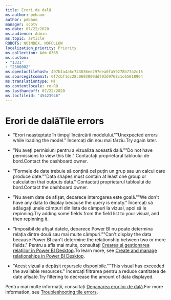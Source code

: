 ```yaml
---
title: Erori de dală
ms.author: pebaum
author: pebaum
manager: scotv
ms.date: 07/22/2020
ms.audience: Admin
ms.topic: article
ROBOTS: NOINDEX, NOFOLLOW
localization_priority: Priority
ms.collection: Adm_O365
ms.custom:
- "1331"
- "2500002"
ms.openlocfilehash: 497b1a4a6c743036ee297eea0fa59278b77a2c15
ms.sourcegitcommit: 6f7cbf1dc28c0693009ddf03d9768c1c65018964
ms.translationtype: MT
ms.contentlocale: ro-RO
ms.lasthandoff: 07/22/2020
ms.locfileid: "45423946"
---
```

# <a name="tile-errors"></a><span data-ttu-id="c72a4-102">Erori de dală</span><span class="sxs-lookup"><span data-stu-id="c72a4-102">Tile errors</span></span>

- <span data-ttu-id="c72a4-103">"Erori neașteptate în timpul încărcării modelului."</span><span class="sxs-lookup"><span data-stu-id="c72a4-103">"Unexpected errors while loading the model."</span></span> <span data-ttu-id="c72a4-104">Încercați din nou mai târziu.</span><span class="sxs-lookup"><span data-stu-id="c72a4-104">Try again later.</span></span>

- <span data-ttu-id="c72a4-105">"Nu aveți permisiuni pentru a vizualiza această dală."</span><span class="sxs-lookup"><span data-stu-id="c72a4-105">"Do not have permissions to view this tile."</span></span> <span data-ttu-id="c72a4-106">Contactați proprietarul tabloului de bord.</span><span class="sxs-lookup"><span data-stu-id="c72a4-106">Contact the dashboard owner.</span></span>

- <span data-ttu-id="c72a4-107">"Formele de date trebuie să conțină cel puțin un grup sau un calcul care produce date."</span><span class="sxs-lookup"><span data-stu-id="c72a4-107">"Data shapes must contain at least one group or calculation that outputs data."</span></span> <span data-ttu-id="c72a4-108">Contactați proprietarul tabloului de bord.</span><span class="sxs-lookup"><span data-stu-id="c72a4-108">Contact the dashboard owner.</span></span>

- <span data-ttu-id="c72a4-109">"Nu avem date de afișat, deoarece interogarea este goală."</span><span class="sxs-lookup"><span data-stu-id="c72a4-109">"We don't have any data to display because the query is empty."</span></span> <span data-ttu-id="c72a4-110">Încercați să adăugați unele câmpuri din lista de câmpuri la vizual, apoi să le repinning.</span><span class="sxs-lookup"><span data-stu-id="c72a4-110">Try adding some fields from the field list to your visual, and then repinning it.</span></span>

- <span data-ttu-id="c72a4-111">"Imposibil de afișat datele, deoarece Power BI nu poate determina relația dintre două sau mai multe câmpuri."</span><span class="sxs-lookup"><span data-stu-id="c72a4-111">"Can't display the data because Power BI can't determine the relationship between two or more fields."</span></span> <span data-ttu-id="c72a4-112">Pentru a afla mai multe, consultați [Crearea și gestionarea relațiilor în Power BI Desktop](https://docs.microsoft.com/power-bi/desktop-create-and-manage-relationships).</span><span class="sxs-lookup"><span data-stu-id="c72a4-112">To learn more, see [Create and manage relationships in Power BI Desktop](https://docs.microsoft.com/power-bi/desktop-create-and-manage-relationships).</span></span>

- <span data-ttu-id="c72a4-113">"Acest vizual a depășit resursele disponibile."</span><span class="sxs-lookup"><span data-stu-id="c72a4-113">"This visual has exceeded the available resources."</span></span> <span data-ttu-id="c72a4-114">Încercați filtrarea pentru a reduce cantitatea de date afișate.</span><span class="sxs-lookup"><span data-stu-id="c72a4-114">Try filtering to decrease the amount of data displayed.</span></span>

<span data-ttu-id="c72a4-115">Pentru mai multe informații, consultați [Depanarea erorilor de dală](https://docs.microsoft.com/power-bi/refresh-troubleshooting-tile-errors).</span><span class="sxs-lookup"><span data-stu-id="c72a4-115">For more information, see [Troubleshooting tile errors](https://docs.microsoft.com/power-bi/refresh-troubleshooting-tile-errors).</span></span>